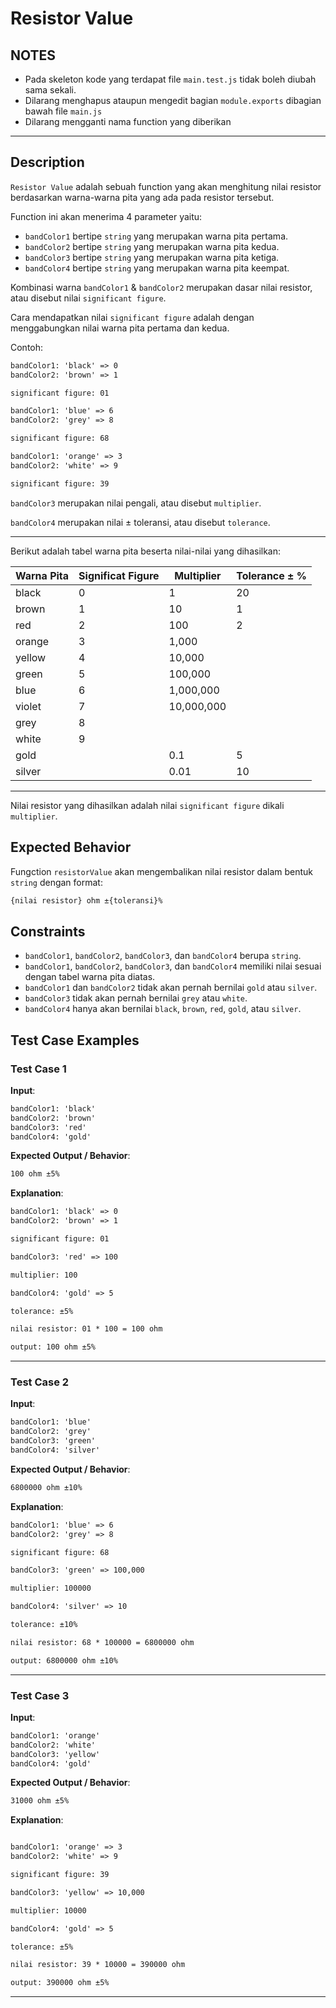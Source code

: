 # Resistor Value

## NOTES

- Pada skeleton kode yang terdapat file `main.test.js` tidak boleh diubah sama sekali.
- Dilarang menghapus ataupun mengedit bagian `module.exports` dibagian bawah file `main.js`
- Dilarang mengganti nama function yang diberikan

---

## Description

`Resistor Value` adalah sebuah function yang akan menghitung nilai resistor berdasarkan warna-warna pita yang ada pada
resistor tersebut.

Function ini akan menerima 4 parameter yaitu:

- `bandColor1` bertipe `string` yang merupakan warna pita pertama.
- `bandColor2` bertipe `string` yang merupakan warna pita kedua.
- `bandColor3` bertipe `string` yang merupakan warna pita ketiga.
- `bandColor4` bertipe `string` yang merupakan warna pita keempat.

Kombinasi warna `bandColor1` & `bandColor2` merupakan dasar nilai resistor, atau disebut nilai `significant figure`.

Cara mendapatkan nilai `significant figure` adalah dengan menggabungkan nilai warna pita pertama dan kedua.

Contoh:

```txt
bandColor1: 'black' => 0
bandColor2: 'brown' => 1

significant figure: 01
```

```txt
bandColor1: 'blue' => 6
bandColor2: 'grey' => 8

significant figure: 68
```

```txt
bandColor1: 'orange' => 3
bandColor2: 'white' => 9

significant figure: 39
```

`bandColor3` merupakan nilai pengali, atau disebut `multiplier`.

`bandColor4` merupakan nilai ± toleransi, atau disebut `tolerance`.

---

Berikut adalah tabel warna pita beserta nilai-nilai yang dihasilkan:

| Warna Pita | Significat Figure | Multiplier | Tolerance ± % |
| ---------- | ----------------- | ---------- | ------------- |
| black      | 0                 | 1          | 20            |
| brown      | 1                 | 10         | 1             |
| red        | 2                 | 100        | 2             |
| orange     | 3                 | 1,000      |               |
| yellow     | 4                 | 10,000     |               |
| green      | 5                 | 100,000    |               |
| blue       | 6                 | 1,000,000  |               |
| violet     | 7                 | 10,000,000 |               |
| grey       | 8                 |            |               |
| white      | 9                 |            |               |
| gold       |                   | 0.1        | 5             |
| silver     |                   | 0.01       | 10            |

---

Nilai resistor yang dihasilkan adalah nilai `significant figure` dikali `multiplier`.

## Expected Behavior

Fungction `resistorValue` akan mengembalikan nilai resistor dalam bentuk `string` dengan format:

```txt
{nilai resistor} ohm ±{toleransi}%
```

## Constraints

- `bandColor1`, `bandColor2`, `bandColor3`, dan `bandColor4` berupa `string`.
- `bandColor1`, `bandColor2`, `bandColor3`, dan `bandColor4` memiliki nilai sesuai dengan tabel warna pita diatas.
- `bandColor1` dan `bandColor2` tidak akan pernah bernilai `gold` atau `silver`.
- `bandColor3` tidak akan pernah bernilai `grey` atau `white`.
- `bandColor4` hanya akan bernilai `black`, `brown`, `red`, `gold`, atau `silver`.

## Test Case Examples

### Test Case 1

**Input**:

```txt
bandColor1: 'black'
bandColor2: 'brown'
bandColor3: 'red'
bandColor4: 'gold'
```

**Expected Output / Behavior**:

```txt
100 ohm ±5%
```

**Explanation**:

```txt
bandColor1: 'black' => 0
bandColor2: 'brown' => 1

significant figure: 01

bandColor3: 'red' => 100

multiplier: 100

bandColor4: 'gold' => 5

tolerance: ±5%

nilai resistor: 01 * 100 = 100 ohm

output: 100 ohm ±5%
```

---

### Test Case 2

**Input**:

```txt
bandColor1: 'blue'
bandColor2: 'grey'
bandColor3: 'green'
bandColor4: 'silver'
```

**Expected Output / Behavior**:

```txt
6800000 ohm ±10%
```

**Explanation**:

```txt
bandColor1: 'blue' => 6
bandColor2: 'grey' => 8

significant figure: 68

bandColor3: 'green' => 100,000

multiplier: 100000

bandColor4: 'silver' => 10

tolerance: ±10%

nilai resistor: 68 * 100000 = 6800000 ohm

output: 6800000 ohm ±10%
```

---

### Test Case 3

**Input**:

```txt
bandColor1: 'orange'
bandColor2: 'white'
bandColor3: 'yellow'
bandColor4: 'gold'
```

**Expected Output / Behavior**:

```txt
31000 ohm ±5%
```

**Explanation**:

```txt

bandColor1: 'orange' => 3
bandColor2: 'white' => 9

significant figure: 39

bandColor3: 'yellow' => 10,000

multiplier: 10000

bandColor4: 'gold' => 5

tolerance: ±5%

nilai resistor: 39 * 10000 = 390000 ohm

output: 390000 ohm ±5%
```

---
